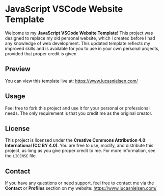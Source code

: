 # JavaScript VSCode Website Template
Welcome to my **JavaScript VSCode Website Template**! This project was designed to replace my old personal website, which I created before I had any knowledge of web development. This updated template reflects my improved skills and is available for you to use in your own personal projects, provided that proper credit is given.

## Preview
You can view this template live at:
https://www.lucasnielsen.com/

## Usage
Feel free to fork this project and use it for your personal or professional needs. The only requirement is that you credit me as the original creator.

## License
This project is licensed under the **Creative Commons Attribution 4.0 International (CC BY 4.0)**.
You are free to use, modify, and distribute this project, as long as you give proper credit to me. For more information, see the `LICENSE` file.

## Contact
If you have any questions or need support, feel free to contact me via the **Contact** or **Profiles** section on my website:
https://www.lucasnielsen.com/
